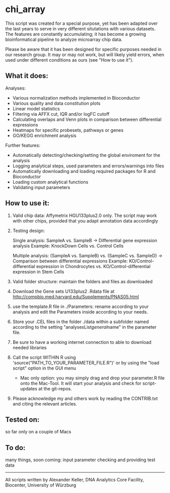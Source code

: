 chi_array
=========

This script was created for a special purpose, yet has been adapted over the last years to serve in very different situtations with various datasets. The features are constantly accumulating; it has become a growing bioinformatical pipeline to analyze microarray chip data.

Please be aware that it has been designed for specific purposes needed in our research group. It may or may not work, but will likely yield errors, when used under different conditions as ours (see "How to use it").

What it does:
--------------

Analyses:
- Various normalization methods implemented in Bioconductor
- Various quality and data constitution plots 
- Linear model statistics
- Filtering via AFFX cut, IQR and/or logFC cutoff
- Calculating overlaps and Venn plots in comparison between differential expressions
- Heatmaps for specific probesets, pathways or genes
- GO/KEGG enrichment analysis

Further features:
- Automatically detecting/checking/setting the global enviroment for the analysis
- Logging analytical steps, used parameters and errors/warnings into files
- Automatically downloading and loading required packages for R and Bioconductor
- Loading custom analytical functions
- Validating input parameters


How to use it:
--------------

1. Valid chip data: Affymetrix HGU133plus2.0 only. The script may work with other chips, provided that you adapt annotation data accordingly

2. Testing design: 

	Single analysis: SampleA vs. SampleB
    -> Differential gene expression analysis
    Example: KnockDown Cells vs. Control Cells

    Multiple analysis: (SampleA vs. SampleB) vs. (SampleC vs. SampleD)
    -> Comparison between differential expressions
    Example: KO/Control-differential expression in Chondrocytes vs. KO/Control-differential expression in Stem Cells

3. Valid folder structure: maintain the folders and files as downloaded

4. Download the Gene sets U133plus2 .Rdata file at http://compbio.med.harvard.edu/Supplements/PNAS05.html

5. use the template.R file in ./Parameters: rename according to your analysis and edit the Parameters inside according to your needs.

6. Store your .CEL files in the folder ./data within a subfolder named according to the setting "analysesList$general$name" in the parameter file.

7. Be sure to have a working internet connection to able to download needed libraries

8. Call the script WITHIN R using 'source("PATH_TO_YOUR_PARAMETER_FILE.R")' or by using the "load script" option in the GUI menu
	* Mac only option: you may simply drag and drop your parameter.R file onto the Mac-Tool. It will start your analysis and check for script-updates at the git-repos.

9. Please acknowledge my and others work by reading the CONTRIB.txt and citing the relevant articles.


Tested on:
--------------
so far only on a couple of Macs

To do:
--------------
many things, soon coming: input parameter checking and providing test data

--------------
All scripts written by Alexander Keller, DNA Analytics Core Facility, Biocenter, University of Würzburg